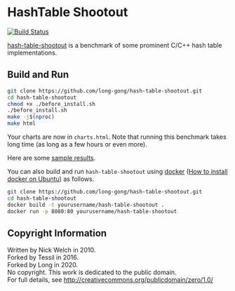 # HashTable Shootout

[![Build Status](https://travis-ci.org/long-gong/hash-table-shootout.svg?branch=master)](https://travis-ci.org/long-gong/hash-table-shootout)

[hash-table-shootout](https://github.com/long-gong/hash-table-shootout) is a benchmark of some prominent C/C++ hash table implementations.

## Build and Run

```bash
git clone https://github.com/long-gong/hash-table-shootout.git
cd hash-table-shootout
chmod +x ./before_install.sh
./before_install.sh
make -j$(nproc)
make html
```

Your charts are now in `charts.html`. Note that running this benchmark takes long time (as long as a few hours or even more).

Here are some [sample results](https://long-gong.github.io/hash-table-shootout/).

You can also build and run `hash-table-shootout` using [docker](https://www.docker.com/) ([How to install docker on Ubuntu](https://docs.docker.com/engine/install/ubuntu/)) as follows.

```bash
git clone https://github.com/long-gong/hash-table-shootout.git
cd hash-table-shootout
docker build -t yourusername/hash-table-shootout .
docker run -p 8080:80 yourusername/hash-table-shootout
```

## Copyright Information

Written by Nick Welch in 2010.  
Forked by Tessil in 2016.  
Forked by Long in 2020.  
No copyright.  This work is dedicated to the public domain.  
For full details, see http://creativecommons.org/publicdomain/zero/1.0/
